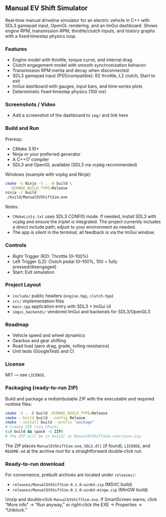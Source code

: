 ## Manual EV Shift Simulator

Real‑time manual driveline simulator for an electric vehicle in C++ with SDL3 gamepad input, OpenGL rendering, and an ImGui dashboard. Shows engine RPM, transmission RPM, throttle/clutch inputs, and history graphs with a fixed‑timestep physics loop.

### Features
- Engine model with throttle, torque curve, and internal drag
- Clutch engagement model with smooth synchronization behavior
- Transmission RPM inertia and decay when disconnected
- SDL3 gamepad input (PS5/compatible): R2 throttle, L2 clutch, Start to exit
- ImGui dashboard with gauges, input bars, and time‑series plots
- Deterministic fixed‑timestep physics (100 ms)

### Screenshots / Video
- Add a screenshot of the dashboard to `img/` and link here

### Build and Run

Prereqs:
- CMake 3.10+
- Ninja or your preferred generator
- A C++17 compiler
- SDL3 and OpenGL available (SDL3 via vcpkg recommended)

Windows (example with vcpkg and Ninja):
```bash
cmake -G Ninja -S . -B build \
  -DCMAKE_BUILD_TYPE=Release
ninja -C build
./build/ManualEVShiftSim.exe
```

Notes:
- `CMakeLists.txt` uses SDL3 CONFIG mode. If needed, install SDL3 with vcpkg and ensure the triplet is integrated. The project currently includes a direct include path; adjust to your environment as needed.
- The app is silent in the terminal; all feedback is via the ImGui window.

### Controls
- Right Trigger (R2): Throttle (0–100%)
- Left Trigger (L2): Clutch pedal (0–100%, 100 = fully pressed/disengaged)
- Start: Exit simulation

<!-- Documentation (Doxygen) section removed at user request -->

### Project Layout
- `include/` public headers (`engine.hpp`, `clutch.hpp`)
- `src/` implementation files
- `main.cpp` application entry with SDL3 + ImGui UI
- `imgui_backends/` vendored ImGui and backends for SDL3/OpenGL3
<!-- docs/ directory removed at user request -->

### Roadmap
- Vehicle speed and wheel dynamics
- Gearbox and gear shifting
- Road load (aero drag, grade, rolling resistance)
- Unit tests (GoogleTest) and CI

### License
MIT — see `LICENSE`.

### Packaging (ready-to-run ZIP)

Build and package a redistributable ZIP with the executable and required runtime files:
```bash
cmake -S . -B build -DCMAKE_BUILD_TYPE=Release
cmake --build build --config Release
cmake --install build --prefix "package"
# Create ZIP (via CPack)
(cd build && cpack -G ZIP)
# The ZIP will be in build/ as ManualEVShiftSim-<version>.zip
```

The ZIP places `ManualEVShiftSim.exe`, `SDL3.dll` (if found), `LICENSE`, and `README.md` at the archive root for a straightforward double‑click run.

### Ready-to-run download

For convenience, prebuilt archives are located under `releases/`:
- `releases/ManualEVShiftSim-0.1.0-win64.zip` (MSVC build)
- `releases/ManualEVShiftSim-0.1.0-win64-mingw.zip` (MinGW build)

Unzip and double‑click `ManualEVShiftSim.exe`. If SmartScreen warns, click “More info” → “Run anyway,” or right‑click the EXE → Properties → “Unblock.”
